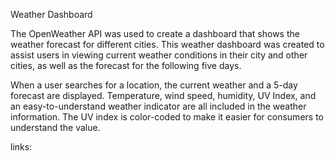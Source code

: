 Weather Dashboard

The OpenWeather API was used to create a dashboard that shows the weather forecast for different cities. This weather dashboard was created to assist users in viewing current weather conditions in their city and other cities, as well as the forecast for the following five days.

When a user searches for a location, the current weather and a 5-day forecast are displayed. Temperature, wind speed, humidity, UV Index, and an easy-to-understand weather indicator are all included in the weather information. The UV index is color-coded to make it easier for consumers to understand the value.

links: